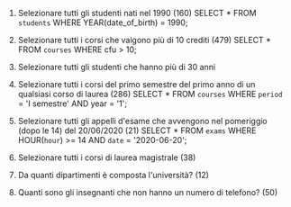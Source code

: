 1. Selezionare tutti gli studenti nati nel 1990 (160)
SELECT * 
FROM `students`
WHERE YEAR(date_of_birth) = 1990;

2. Selezionare tutti i corsi che valgono più di 10 crediti (479)
SELECT * 
FROM `courses` 
WHERE cfu > 10;

3. Selezionare tutti gli studenti che hanno più di 30 anni


4. Selezionare tutti i corsi del primo semestre del primo anno di un qualsiasi corso di
laurea (286)
SELECT *
FROM `courses`
WHERE `period` = 'I semestre' AND year = '1';

5. Selezionare tutti gli appelli d'esame che avvengono nel pomeriggio (dopo le 14) del
20/06/2020 (21)
SELECT * 
FROM `exams` 
WHERE HOUR(`hour`) >= 14 AND `date` = '2020-06-20';

6. Selezionare tutti i corsi di laurea magistrale (38)
7. Da quanti dipartimenti è composta l'università? (12)
8. Quanti sono gli insegnanti che non hanno un numero di telefono? (50)